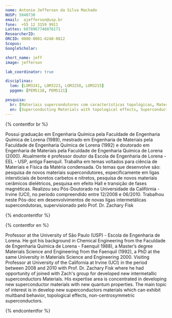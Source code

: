 ```yaml
---
nome: Antonio Jefferson da Silva Machado
NUSP: 5840730
email:  ajefferson@usp.br
fone:  +55 12 3159 9911
Lattes: 6078967748876171
ResearcherID:
ORCID: 0000-0001-6248-8812
Scopus:
GoogleScholar:

short_name: jeff
image: jefferson

lab_coordinator: true

disciplinas:
  lom: [LOM3241, LOM3223, LOM3250, LOM3215]
  ppgem: [PEM5118, PEM5121]

pesquisa:
  br: [Materiais supercondutores com características topológicas, Materiais supercondutores multibandas, Materiais supercondutores não-centrossimétricos]
  en: [Superconducting Materials with topological effects, Superconducting Materials with multiband properties, Non-centrosymmetric superconducting Materials]
---
```


{% contentfor br %}

Possui graduação em Engenharia Química pela Faculdade de Engenharia Química de Lorena (1989), mestrado em Engenharia de Materiais pela Faculdade de Engenharia Química de Lorena (1992) e doutorado em Engenharia de Materiais pela Faculdade de Engenharia Química de Lorena (2000). Atualmente é professor doutor da Escola de Engenharia de Lorena - EEL - USP, antiga Faenquil. Trabalha em temas voltados para ciência de Materiais e Física da Matéria condensada. Os temas que desenvolve são: pesquisa de novos materiais supercondutores, especificamente em ligas intersticiais de boretos carbetos e nitretos, pesquisa de novos materiais cerâmicos dielétricos, pesquisa em efeito Hall e transição de fases magnéticas. Realizou seu Pós-Doutorado na Universidade da Califórnia - Irvine (UCI), no período compreendido entre 12/2008 e 06/2010. Trabalhou neste Pós-doc em desenvolvimentos de novas ligas intermetálicas supercondutoras, supervisionado pelo Prof. Dr. Zachary Fisk

{% endcontentfor %}

{% contentfor en %}

Professor at the University of São Paulo (USP) - Escola de Engenharia de Lorena. He got his background in Chemical Engineering from the Faculdade de Engenharia Química de Lorena - Faenquil 1988), a Master’s degree Materials Science and Engineering from the Faenquil (1992), a PhD at the same University in Materials Science and Engineering 2000. Visiting Professor at University of the California at Irvine (UCI) in the period between 2008 and 2010 with Prof. Dr. Zachary Fisk where he had opportunity of joined with Zach's group for developed  new intermetallic superconductors Materials. His expertise area is concentrated in developing new superconductor materials with new quantum properties. The main topic of  interest is in develop new superconductors materials which can exhibit multband behavior, topological effects, non-centrosymmetric superconductors.

{% endcontentfor %}
